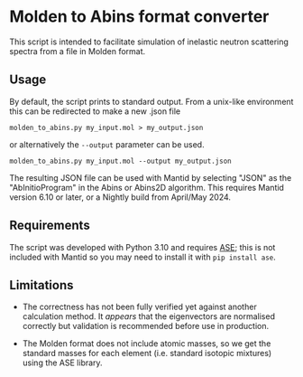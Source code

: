# Molden to Abins format converter

This script is intended to facilitate simulation of inelastic neutron
scattering spectra from a file in Molden format.


## Usage

By default, the script prints to standard output. From a unix-like environment this can be redirected to make a new .json file

```
molden_to_abins.py my_input.mol > my_output.json
```

or alternatively the ``--output`` parameter can be used.


```
molden_to_abins.py my_input.mol --output my_output.json
```

The resulting JSON file can be used with Mantid by selecting "JSON" as
the "AbInitioProgram" in the Abins or Abins2D algorithm. This requires
Mantid version 6.10 or later, or a Nightly build from April/May 2024.

## Requirements

The script was developed with Python 3.10 and requires
[ASE](https://wiki.fysik.dtu.dk/ase/); this is not
included with Mantid so you may need to install it with `pip install
ase`.

## Limitations

- The correctness has not been fully verified yet against another
  calculation method. It _appears_ that the eigenvectors are
  normalised correctly but validation is recommended before use in
  production.

- The Molden format does not include atomic masses, so we get the
  standard masses for each element (i.e. standard isotopic mixtures)
  using the ASE library.
